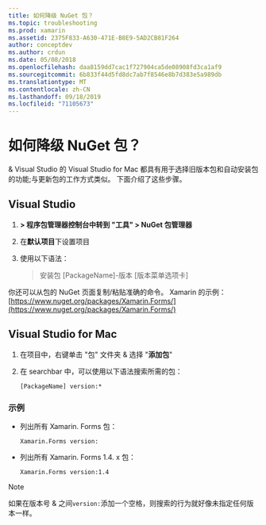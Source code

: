 ```yaml
---
title: 如何降级 NuGet 包？
ms.topic: troubleshooting
ms.prod: xamarin
ms.assetid: 2375F833-A630-471E-B8E9-5AD2CB81F264
author: conceptdev
ms.author: crdun
ms.date: 05/08/2018
ms.openlocfilehash: daa8159dd7cac1f727904ca5de08908fd3ca1af9
ms.sourcegitcommit: 6b833f44d5fd8dc7ab7f8546e8b7d383e5a989db
ms.translationtype: MT
ms.contentlocale: zh-CN
ms.lasthandoff: 09/18/2019
ms.locfileid: "71105673"
---
```

# <a name="how-do-i-downgrade-a-nuget-package"></a>如何降级 NuGet 包？

& Visual Studio 的 Visual Studio for Mac 都具有用于选择旧版本包和自动安装包的功能;与更新包的工作方式类似。 下面介绍了这些步骤。

## <a name="visual-studio"></a>Visual Studio

1. **> 程序包管理器控制台中转到 "工具" > NuGet 包管理器**
2. 在**默认项目**下设置项目
3. 使用以下语法：

    > 安装包 [PackageName]-版本 [版本菜单选项卡]

你还可以从包的 NuGet 页面复制/粘贴准确的命令。 Xamarin 的示例：[https://www.nuget.org/packages/Xamarin.Forms/](https://www.nuget.org/packages/Xamarin.Forms/)

## <a name="visual-studio-for-mac"></a>Visual Studio for Mac

1. 在项目中，右键单击 "包" 文件夹 & 选择 "**添加包**"
2. 在 searchbar 中，可以使用以下语法搜索所需的包：

    `[PackageName] version:*`

### <a name="examples"></a>示例 

- 列出所有 Xamarin. Forms 包： 

    `Xamarin.Forms version:`

- 列出所有 Xamarin. Forms 1.4. x 包： 

    `Xamarin.Forms version:1.4`

> [!NOTE]
> 如果在版本号 & 之间`version:`添加一个空格，则搜索的行为就好像未指定任何版本一样。
